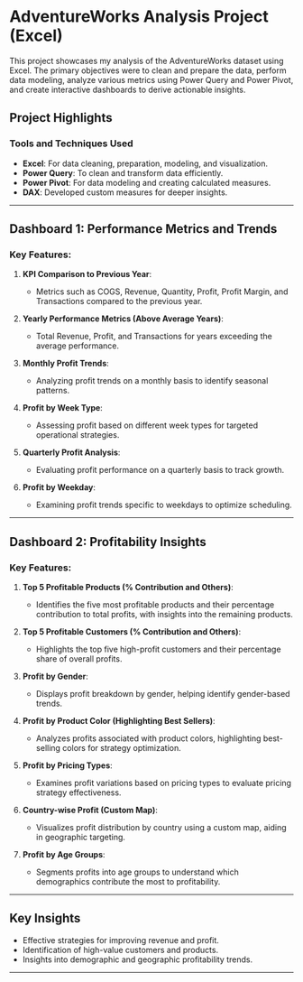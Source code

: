 # AdventureWorks Analysis Project (Excel)

This project showcases my analysis of the AdventureWorks dataset using Excel. The primary objectives were to clean and prepare the data, perform data modeling, analyze various metrics using Power Query and Power Pivot, and create interactive dashboards to derive actionable insights.

## Project Highlights

### Tools and Techniques Used
- **Excel**: For data cleaning, preparation, modeling, and visualization.
- **Power Query**: To clean and transform data efficiently.
- **Power Pivot**: For data modeling and creating calculated measures.
- **DAX**: Developed custom measures for deeper insights.

---

## Dashboard 1: Performance Metrics and Trends

### Key Features:
1. **KPI Comparison to Previous Year**:
   - Metrics such as COGS, Revenue, Quantity, Profit, Profit Margin, and Transactions compared to the previous year.

2. **Yearly Performance Metrics (Above Average Years)**:
   - Total Revenue, Profit, and Transactions for years exceeding the average performance.

3. **Monthly Profit Trends**:
   - Analyzing profit trends on a monthly basis to identify seasonal patterns.

4. **Profit by Week Type**:
   - Assessing profit based on different week types for targeted operational strategies.

5. **Quarterly Profit Analysis**:
   - Evaluating profit performance on a quarterly basis to track growth.

6. **Profit by Weekday**:
   - Examining profit trends specific to weekdays to optimize scheduling.

---

## Dashboard 2: Profitability Insights

### Key Features:
1. **Top 5 Profitable Products (% Contribution and Others)**:
   - Identifies the five most profitable products and their percentage contribution to total profits, with insights into the remaining products.

2. **Top 5 Profitable Customers (% Contribution and Others)**:
   - Highlights the top five high-profit customers and their percentage share of overall profits.

3. **Profit by Gender**:
   - Displays profit breakdown by gender, helping identify gender-based trends.

4. **Profit by Product Color (Highlighting Best Sellers)**:
   - Analyzes profits associated with product colors, highlighting best-selling colors for strategy optimization.

5. **Profit by Pricing Types**:
   - Examines profit variations based on pricing types to evaluate pricing strategy effectiveness.

6. **Country-wise Profit (Custom Map)**:
   - Visualizes profit distribution by country using a custom map, aiding in geographic targeting.

7. **Profit by Age Groups**:
   - Segments profits into age groups to understand which demographics contribute the most to profitability.

---

## Key Insights
- Effective strategies for improving revenue and profit.
- Identification of high-value customers and products.
- Insights into demographic and geographic profitability trends.

---

